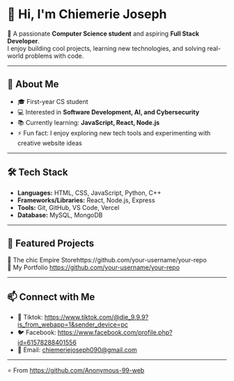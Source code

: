 # 👋 Hi, I'm Chiemerie Joseph  

🚀 A passionate **Computer Science student** and aspiring **Full Stack Developer**.  
I enjoy building cool projects, learning new technologies, and solving real-world problems with code.  

---

## 🌟 About Me  
- 🎓 First-year CS student  
- 💻 Interested in **Software Development, AI, and Cybersecurity**  
- 📚 Currently learning: **JavaScript, React, Node.js**  
- ⚡ Fun fact: I enjoy exploring new tech tools and experimenting with creative website ideas  

---

## 🛠️ Tech Stack  
- **Languages:** HTML, CSS, JavaScript, Python, C++  
- **Frameworks/Libraries:** React, Node.js, Express  
- **Tools:** Git, GitHub, VS Code, Vercel  
- **Database:** MySQL, MongoDB  

---

## 📂 Featured Projects  
🔹 The chic Empire Storehttps://github.com/your-username/your-repo  
🔹 My Portfolio https://github.com/your-username/your-repo 

---

## 📫 Connect with Me  
- 💼 Tiktok: https://www.tiktok.com/@die_9.9.9?is_from_webapp=1&sender_device=pc
- 🐦 Facebook: https://www.facebook.com/profile.php?id=61578288401556
- 📧 Email: chiemeriejoseph090@gmail.com

---

⭐️ From https://github.com/Anonymous-99-web 

